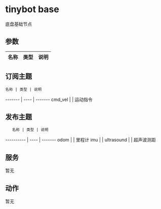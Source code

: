 # tinybot base

底盘基础节点

## 参数

名称 | 类型 | 说明
--- | ---- | -----

## 订阅主题

    名称 | 类型 | 说明
------- | ---- | -------
cmd_vel |      | 运动指令

## 发布主题

       名称 | 类型 | 说明
---------- | ---- | -------
odom       |      | 里程计
imu        |      | 
ultrasound |      | 超声波测距

## 服务

暂无

## 动作

暂无
